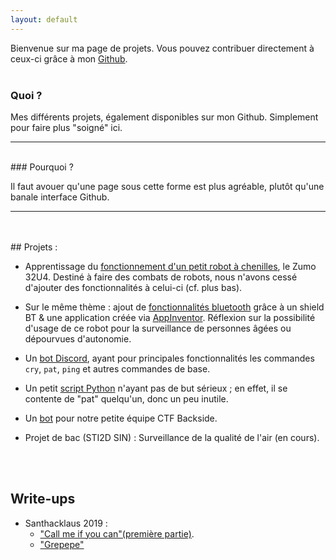 ```yaml
---
layout: default
---
```


Bienvenue sur ma page de projets. Vous pouvez contribuer directement à ceux-ci grâce à mon [Github](https://github.com/heichou2210).
<br/>
<br/>
### Quoi ?

Mes différents projets, également disponibles sur mon Github. Simplement pour faire plus "soigné" ici.

*  *  *
<br/>
### Pourquoi ?

Il faut avouer qu'une page sous cette forme est plus agréable, plutôt qu'une banale interface Github.

* * *
<br/>
<br/>
## Projets :

- Apprentissage du [fonctionnement d'un petit robot à chenilles](https://github.com/M0onshadow/zumo32u4/tree/master/first_tests), le Zumo 32U4.
Destiné à faire des combats de robots, nous n'avons cessé d'ajouter des fonctionnalités à celui-ci (cf. plus bas).

- Sur le même thème : ajout de [fonctionnalités bluetooth](https://github.com/M0onshadow/zumo32u4/tree/master/bluetooth) grâce à un shield BT & une application créée via [AppInventor](https://appinventor.mit.edu). Réflexion sur la possibilité d'usage de ce robot pour la surveillance de personnes âgées ou dépourvues d'autonomie.

- Un [bot Discord](https://github.com/M0onshadow/discord-bot), ayant pour principales fonctionnalités les commandes `cry`, `pat`, `ping` et autres commandes de base.

- Un petit [script Python](https://github.com/M0onshadow/Headpats) n'ayant pas de but sérieux ; en effet, il se contente de "pat" quelqu'un, donc un peu inutile.

- Un [bot](https://github.com/M0onshadow/Rebirth_bot) pour notre petite équipe CTF Backside.

- Projet de bac (STI2D SIN) : Surveillance de la qualité de l'air (en cours).
<br/>
<br/>

## Write-ups

- Santhacklaus 2019 :
  - <a href="ctf/Santhacklaus/CMIYC/callme">"Call me if you can"(première partie)</a>.<br/>
  - <a href="ctf/Santhacklaus/Grepepe/grepepe">"Grepepe"<a/><br/>
<br/>
<br/>
<br/>

